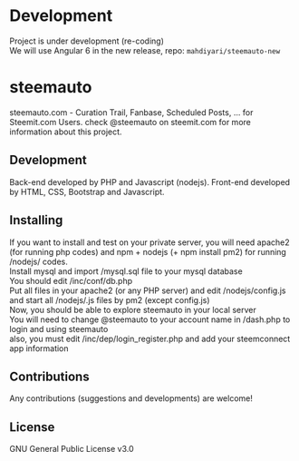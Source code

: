 # Development
Project is under development (re-coding)  
We will use Angular 6 in the new release, repo: `mahdiyari/steemauto-new`
  
# steemauto
steemauto.com - Curation Trail, Fanbase, Scheduled Posts, ... for Steemit.com Users.
check @steemauto on steemit.com for more information about this project.

## Development
Back-end developed by PHP and Javascript (nodejs).
Front-end developed by HTML, CSS, Bootstrap and Javascript.

## Installing
If you want to install and test on your private server, you will need apache2 (for running php codes)
and npm + nodejs (+ npm install pm2) for running /nodejs/ codes.  
Install mysql and import /mysql.sql file to your mysql database  
You should edit /inc/conf/db.php  
Put all files in your apache2 (or any PHP server) and edit /nodejs/config.js and start all /nodejs/.js files by pm2 (except config.js)  
Now, you should be able to explore steemauto in your local server  
You will need to change @steemauto to your account name in /dash.php to login and using steemauto  
also, you must edit /inc/dep/login_register.php and add your steemconnect app information  

## Contributions
Any contributions (suggestions and developments) are welcome!

## License
GNU General Public License v3.0
